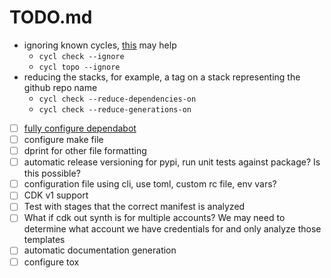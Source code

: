 # TODO.md

- ignoring known cycles, [this](https://cs.stackexchange.com/questions/90481/how-to-remove-cycles-from-a-directed-graph) may help
  - `cycl check --ignore`
  - `cycl topo --ignore`
- reducing the stacks, for example, a tag on a stack representing the github repo name
  - `cycl check --reduce-dependencies-on`
  - `cycl check --reduce-generations-on`

- [ ] [fully configure dependabot](https://docs.github.com/en/code-security/dependabot/working-with-dependabot/automating-dependabot-with-github-actions)
- [ ] configure make file
- [ ] dprint for other file formatting
- [ ] automatic release versioning for pypi, run unit tests against package? Is this possible?
- [ ] configuration file using cli, use toml, custom rc file, env vars?
- [ ] CDK v1 support
- [ ] Test with stages that the correct manifest is analyzed
- [ ] What if cdk out synth is for multiple accounts? We may need to determine what account we have credentials for and only analyze those templates
- [ ] automatic documentation generation
- [ ] configure tox
